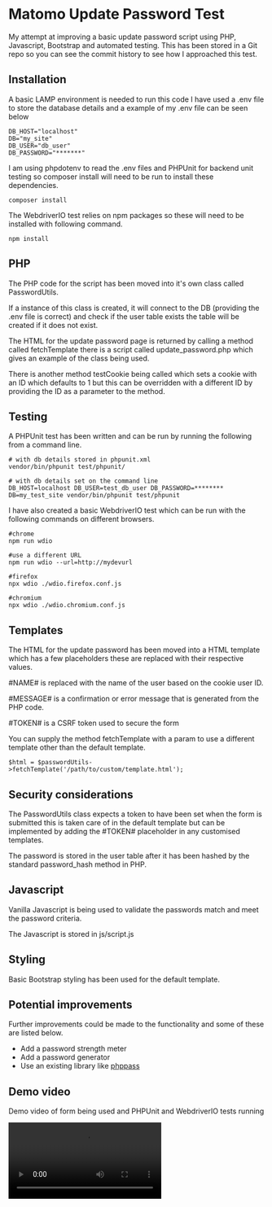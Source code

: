 # Matomo Update Password Test

My attempt at improving a basic update password script using PHP, Javascript, Bootstrap and automated testing.
This has been stored in a Git repo so you can see the commit history to see how I approached this test.

## Installation

A basic LAMP environment is needed to run this code I have used a .env file to store the database details and a example of my .env file can be seen below

```
DB_HOST="localhost"
DB="my_site"
DB_USER="db_user"
DB_PASSWORD="*******"
```

I am using phpdotenv to read the .env files and PHPUnit for backend unit testing so composer install will need to be run to install
these dependencies.

```
composer install
```

The WebdriverIO test relies on npm packages so these will need to be installed with following command.

```
npm install
```

## PHP

The PHP code for the script has been moved into it's own class called PasswordUtils.

If a instance of this class is created, it will connect to the DB (providing the .env file is correct) and check if 
the user table exists the table will be created if it does not exist.

The HTML for the update password page is returned by calling a method called fetchTemplate there is a script called update_password.php
which gives an example of the class being used.

There is another method testCookie being called which sets a cookie with an ID which defaults to 1 but this can be overridden with a different ID by providing the
ID as a parameter to the method.

## Testing

A PHPUnit test has been written and can be run by running the following from a command line.

```
# with db details stored in phpunit.xml
vendor/bin/phpunit test/phpunit/

# with db details set on the command line
DB_HOST=localhost DB_USER=test_db_user DB_PASSWORD=******** DB=my_test_site vendor/bin/phpunit test/phpunit
```

I have also created a basic WebdriverIO test which can be run with the following commands on different browsers.

```
#chrome
npm run wdio

#use a different URL
npm run wdio --url=http://mydevurl

#firefox
npx wdio ./wdio.firefox.conf.js

#chromium
npx wdio ./wdio.chromium.conf.js
```


## Templates

The HTML for the update password has been moved into a HTML template which has a few placeholders
these are replaced with their respective values.

\#NAME\# is replaced with the name of the user based on the cookie user ID.

\#MESSAGE\# is a confirmation or error message that is generated from the PHP code.

\#TOKEN\# is a CSRF token used to secure the form

You can supply the method fetchTemplate with a param to use a different template other than the default template.

```
$html = $passwordUtils->fetchTemplate('/path/to/custom/template.html');
```

## Security considerations

The PasswordUtils class expects a token to have been set when the form is submitted this is taken care of in
the default template  but can be implemented by adding the \#TOKEN\# placeholder in any customised templates.

The password is stored in the user table after it has been hashed by the standard password_hash method in PHP.

## Javascript

Vanilla Javascript is being used to validate the passwords match and meet the password criteria.

The Javascript is stored in js/script.js

## Styling

Basic Bootstrap styling has been used for the default template.

## Potential improvements

Further improvements could be made to the functionality and some of these are listed below.

- Add a password strength meter
- Add a password generator
- Use an existing library like [phppass](https://github.com/rchouinard/phpass)

## Demo video

Demo video of form being used and PHPUnit and WebdriverIO tests running

![Demo](demo.webm)

